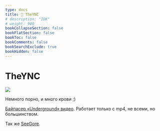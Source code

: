 ```yaml
---
type: docs
title: 🔷 TheYNC
# description: "IDK"
# weight: 900
bookCollapseSection: false
bookFlatSection: false
bookToc: false
bookComments: false
bookSearchExclude: true
bookHidden: false
---
```


# TheYNC

![](@img/theync-screenshot.jpg)

Немного порно, и много крови ;)

[Байпасер «Underground» видео](#). Работает только с mp4, не всеми, но большинством.

Так же [SeeGore](../seegore).
